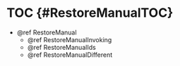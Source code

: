 TOC {#RestoreManualTOC}
=======================

- @ref RestoreManual
  - @ref RestoreManualInvoking
  - @ref RestoreManualIds
  - @ref RestoreManualDifferent
